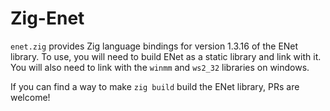 # Zig-Enet

`enet.zig` provides Zig language bindings for version 1.3.16 of the ENet library.
To use, you will need to build ENet as a static library and link with it.
You will also need to link with the `winmm` and `ws2_32` libraries on windows.

If you can find a way to make `zig build` build the ENet library, PRs are welcome!
